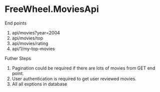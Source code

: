 # FreeWheel.MoviesApi
End points
1. api/movies?year=2004
2. api/movies/top
3. api/movies/rating
4. api/1/my-top-movies

Futher Steps
1. Pagination could be required if there are lots of movies from GET end point.
2. User authentication is required to get user reviewed movies.
3. All all exptions in database
